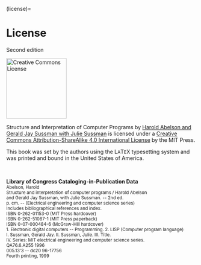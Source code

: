 (license)=
# License

Second edition

<a rel="license" href="http://creativecommons.org/licenses/by-sa/4.0/"><img alt="Creative Commons License" src="https://mirrors.creativecommons.org/presskit/buttons/88x31/png/by-sa.png" width="160px"></img></a>

<span xmlns:dct="http://purl.org/dc/terms/" property="dct:title">Structure and Interpretation of Computer Programs</span>
by <a xmlns:cc="http://creativecommons.org/ns#" href="http://mitpress.mit.edu/sicp/" property="cc:attributionName" rel="cc:attributionURL">Harold Abelson and Gerald Jay Sussman with Julie Sussman</a>
is licensed under a <a rel="license" href="http://creativecommons.org/licenses/by-sa/4.0/">Creative Commons Attribution-ShareAlike 4.0 International License</a> by the MIT Press.

This book was set by the authors using the L<small>A</small>T<small>E</small>X typesetting system and was printed and bound in the United States of America.

<br>

**Library of Congress Cataloging-in-Publication Data**<br>
<small>
Abelson, Harold<br>
Structure and interpretation of computer programs / Harold Abelson<br>
and Gerald Jay Sussman, with Julie Sussman. -- 2nd ed.<br>
p. cm. -- (Electrical engineering and computer science series)<br>
Includes bibliographical references and index.<br>
ISBN 0-262-01153-0 (MIT Press hardcover)<br>
ISBN 0-262-51087-1 (MIT Press paperback)<br>
ISBN 0-07-000484-6 (McGraw-Hill hardcover)<br>
1\. Electronic digital computers -- Programming. 2. LISP (Computer program language)<br>
I. Sussman, Gerald Jay. II. Sussman, Julie. III. Title.<br>
IV. Series: MIT electrical engineering and computer science series.<br>
QA76.6.A255 1996<br>
005.13'3 -- dc20 96-17756<br>
Fourth printing, 1999
</small>

<br>